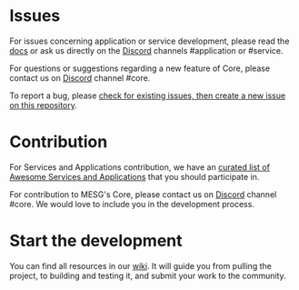 # Issues

For issues concerning application or service development, please read the [docs](https://docs.mesg.tech/) or ask us directly on the [Discord](https://discordapp.com/invite/5tVTHJC) channels #application or #service.

For questions or suggestions regarding a new feature of Core, please contact us on [Discord](https://discordapp.com/invite/5tVTHJC) channel #core.

To report a bug, please [check for existing issues, then create a new issue on this repository](https://github.com/mesg-foundation/core/issues).

# Contribution

For Services and Applications contribution, we have an [curated list of Awesome Services and Applications](https://github.com/mesg-foundation/awesome) that you should participate in.

For contribution to MESG's Core, please contact us on [Discord](https://discordapp.com/invite/5tVTHJC) channel #core. We would love to include you in the development process.

# Start the development

You can find all resources in our [wiki](https://github.com/mesg-foundation/core/wiki). It will guide you from pulling the project, to building and testing it, and submit your work to the community.
